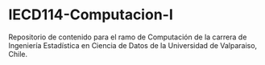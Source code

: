 # IECD114-Computacion-I
Repositorio de contenido para el ramo de Computación de la carrera de Ingeniería Estadística en Ciencia de Datos de la Universidad de Valparaiso, Chile.
